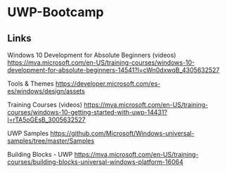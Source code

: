 # UWP-Bootcamp

## Links  

Windows 10 Development for Absolute Beginners (videos)  
https://mva.microsoft.com/en-US/training-courses/windows-10-development-for-absolute-beginners-14541?l=cWn0dxwqB_4305632527  
  
Tools & Themes
https://developer.microsoft.com/es-es/windows/design/assets

Training Courses (videos)
https://mva.microsoft.com/en-US/training-courses/windows-10-getting-started-with-uwp-14431?l=rTA5oGEsB_3005632527

UWP Samples
https://github.com/Microsoft/Windows-universal-samples/tree/master/Samples  

Building Blocks - UWP
https://mva.microsoft.com/en-US/training-courses/building-blocks-universal-windows-platform-16064


